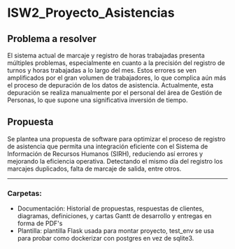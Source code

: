 # ISW2_Proyecto_Asistencias

## Problema a resolver

El sistema actual de marcaje y registro de horas trabajadas presenta múltiples problemas, especialmente en cuanto a la precisión del registro de turnos y horas trabajadas a lo largo del mes. Estos errores se ven amplificados por el gran volumen de trabajadores, lo que complica aún más el proceso de depuración de los datos de asistencia. Actualmente, esta depuración se realiza manualmente por el personal del área de Gestión de Personas, lo que supone una significativa inversión de tiempo.

## Propuesta

Se plantea una propuesta de software para optimizar el proceso de registro de asistencia que permita una integración eficiente con el Sistema de Información de Recursos Humanos (SIRH), reduciendo así errores y mejorando la eficiencia operativa. 
Detectando el mismo día del registro los marcajes duplicados, falta de marcaje de salida, entre otros.

---
### Carpetas:

* Documentación: Historial de propuestas, respuestas de clientes, diagramas, definiciones, y cartas Gantt de desarrollo y entregas en forma de PDF's
* Plantilla: plantilla Flask usada para montar proyecto, test_env se usa para probar como dockerizar con postgres en vez de sqlite3.
